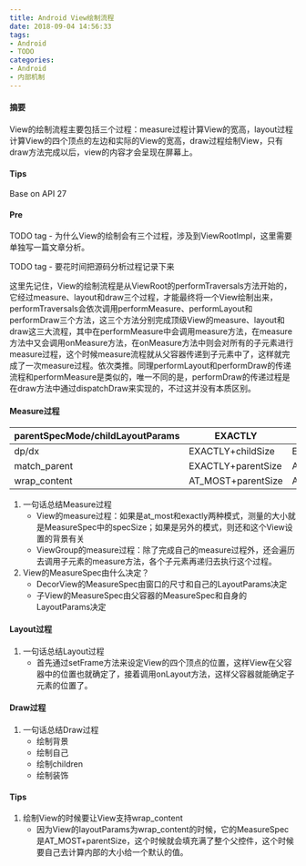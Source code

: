 ```yaml
---
title: Android View绘制流程
date: 2018-09-04 14:56:33
tags:
- Android
- TODO
categories:
- Android
- 内部机制
---
```

#### 摘要
View的绘制流程主要包括三个过程：measure过程计算View的宽高，layout过程计算View的四个顶点的左边和实际的View的宽高，draw过程绘制View，只有draw方法完成以后，view的内容才会呈现在屏幕上。
<!--more-->

#### Tips
Base on API 27

#### Pre
TODO tag - 为什么View的绘制会有三个过程，涉及到ViewRootImpl，这里需要单独写一篇文章分析。

TODO tag - 要花时间把源码分析过程记录下来

这里先记住，View的绘制流程是从ViewRoot的performTraversals方法开始的，它经过measure、layout和draw三个过程，才能最终将一个View绘制出来，performTraversals会依次调用performMeasure、performLayout和performDraw三个方法，这三个方法分别完成顶级View的measure、layout和draw这三大流程，其中在performMeasure中会调用measure方法，在measure方法中又会调用onMeasure方法，在onMeasure方法中则会对所有的子元素进行measure过程，这个时候measure流程就从父容器传递到子元素中了，这样就完成了一次measure过程。依次类推。同理performLayout和performDraw的传递流程和performMeasure是类似的，唯一不同的是，performDraw的传递过程是在draw方法中通过dispatchDraw来实现的，不过这并没有本质区别。

#### Measure过程
|parentSpecMode/childLayoutParams|EXACTLY|AT_MOST|UNSPECIFIED|
|----|----|----|----|
|dp/dx|EXACTLY+childSize|EXACTLY+childSize|EXACTLY+childSize|
|match_parent|EXACTLY+parentSize|AT_MOST+parentSize|UNSPECIFIED+0|
|wrap_content|AT_MOST+parentSize|AT_MOST+parentSize|UNSPECIFIED+0|

1. 一句话总结Measure过程
	- View的measure过程：如果是at_most和exactly两种模式，测量的大小就是MeasureSpec中的specSize；如果是另外的模式，则还和这个View设置的背景有关
	- ViewGroup的measure过程：除了完成自己的measure过程外，还会遍历去调用子元素的measure方法，各个子元素再递归去执行这个过程。
2. View的MeasureSpec由什么决定？
	- DecorView的MeasureSpec由窗口的尺寸和自己的LayoutParams决定
	- 子View的MeasureSpec由父容器的MeasureSpec和自身的LayoutParams决定

#### Layout过程
1. 一句话总结Layout过程
	- 首先通过setFrame方法来设定View的四个顶点的位置，这样View在父容器中的位置也就确定了，接着调用onLayout方法，这样父容器就能确定子元素的位置了。

#### Draw过程
1. 一句话总结Draw过程
	- 绘制背景
	- 绘制自己
	- 绘制children
	- 绘制装饰 

#### Tips
1. 绘制View的时候要让View支持wrap_content
	- 因为View的layoutParams为wrap_content的时候，它的MeasureSpec是AT_MOST+parentSize，这个时候就会填充满了整个父控件，这个时候要自己去计算内部的大小给一个默认的值。
